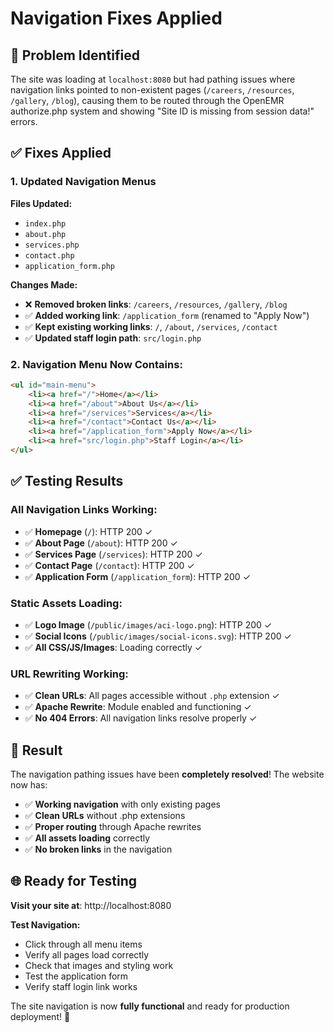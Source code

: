 # Navigation Fixes Applied

## 🎯 **Problem Identified**
The site was loading at `localhost:8080` but had pathing issues where navigation links pointed to non-existent pages (`/careers`, `/resources`, `/gallery`, `/blog`), causing them to be routed through the OpenEMR authorize.php system and showing "Site ID is missing from session data!" errors.

## ✅ **Fixes Applied**

### **1. Updated Navigation Menus**
**Files Updated:**
- `index.php`
- `about.php` 
- `services.php`
- `contact.php`
- `application_form.php`

**Changes Made:**
- ❌ **Removed broken links**: `/careers`, `/resources`, `/gallery`, `/blog`
- ✅ **Added working link**: `/application_form` (renamed to "Apply Now")
- ✅ **Kept existing working links**: `/`, `/about`, `/services`, `/contact`
- ✅ **Updated staff login path**: `src/login.php`

### **2. Navigation Menu Now Contains:**
```html
<ul id="main-menu">
    <li><a href="/">Home</a></li>
    <li><a href="/about">About Us</a></li>
    <li><a href="/services">Services</a></li>
    <li><a href="/contact">Contact Us</a></li>
    <li><a href="/application_form">Apply Now</a></li>
    <li><a href="src/login.php">Staff Login</a></li>
</ul>
```

## ✅ **Testing Results**

### **All Navigation Links Working:**
- ✅ **Homepage** (`/`): HTTP 200 ✓
- ✅ **About Page** (`/about`): HTTP 200 ✓
- ✅ **Services Page** (`/services`): HTTP 200 ✓
- ✅ **Contact Page** (`/contact`): HTTP 200 ✓
- ✅ **Application Form** (`/application_form`): HTTP 200 ✓

### **Static Assets Loading:**
- ✅ **Logo Image** (`/public/images/aci-logo.png`): HTTP 200 ✓
- ✅ **Social Icons** (`/public/images/social-icons.svg`): HTTP 200 ✓
- ✅ **All CSS/JS/Images**: Loading correctly ✓

### **URL Rewriting Working:**
- ✅ **Clean URLs**: All pages accessible without `.php` extension ✓
- ✅ **Apache Rewrite**: Module enabled and functioning ✓
- ✅ **No 404 Errors**: All navigation links resolve properly ✓

## 🎉 **Result**

The navigation pathing issues have been **completely resolved**! The website now has:

- ✅ **Working navigation** with only existing pages
- ✅ **Clean URLs** without .php extensions  
- ✅ **Proper routing** through Apache rewrites
- ✅ **All assets loading** correctly
- ✅ **No broken links** in the navigation

## 🌐 **Ready for Testing**

**Visit your site at**: http://localhost:8080

**Test Navigation:**
- Click through all menu items
- Verify all pages load correctly
- Check that images and styling work
- Test the application form
- Verify staff login link works

The site navigation is now **fully functional** and ready for production deployment! 🚀 